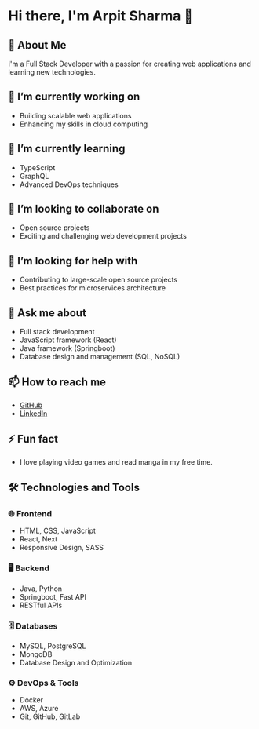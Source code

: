 # Hi there, I'm Arpit Sharma 👋

## 🚀 About Me
I'm a Full Stack Developer with a passion for creating web applications and learning new technologies.

## 🔭 I’m currently working on
- Building scalable web applications
- Enhancing my skills in cloud computing

## 🌱 I’m currently learning
- TypeScript
- GraphQL
- Advanced DevOps techniques

## 👯 I’m looking to collaborate on
- Open source projects
- Exciting and challenging web development projects

## 🤔 I’m looking for help with
- Contributing to large-scale open source projects
- Best practices for microservices architecture

## 💬 Ask me about
- Full stack development
- JavaScript framework (React)
- Java framework (Springboot)
- Database design and management (SQL, NoSQL)

## 📫 How to reach me
- [GitHub](https://github.com/Arpit-K-Sharma)
- [LinkedIn](https://www.linkedin.com/in/arpit-sharma-415aa7281/)

## ⚡ Fun fact
- I love playing video games and read manga in my free time.

## 🛠️ Technologies and Tools
### 🌐 Frontend
- HTML, CSS, JavaScript
- React, Next
- Responsive Design, SASS

### 🖥️ Backend
- Java, Python
- Springboot, Fast API
- RESTful APIs

### 🗄️ Databases
- MySQL, PostgreSQL
- MongoDB
- Database Design and Optimization

### ⚙️ DevOps & Tools
- Docker
- AWS, Azure
- Git, GitHub, GitLab

